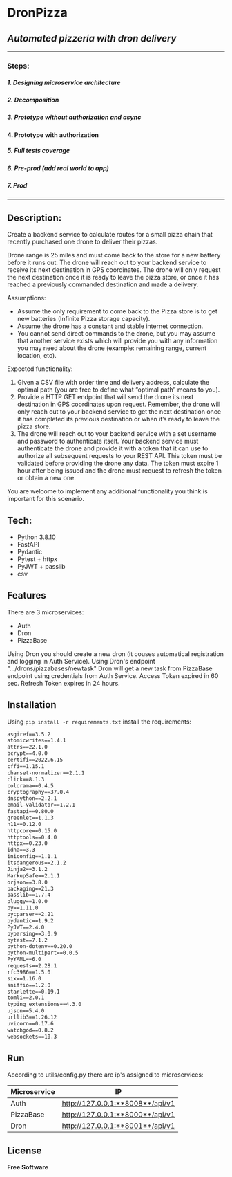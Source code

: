 # DronPizza
## _Automated pizzeria with dron delivery_
---


### Steps:
##### 1. Designing microservice architecture
##### 2. Decomposition
##### 3. Prototype without authorization and async
#### **4. Prototype with authorization**
##### 5. Full tests coverage
##### 6. Pre-prod (add real world to app)
##### 7. Prod
---

## Description:
Create a backend service to calculate routes for a small pizza chain that recently purchased one drone to deliver their pizzas. 

Drone range is 25 miles and must come back to the store for a new battery before it runs out.
The drone will reach out to your backend service to receive its next destination in GPS coordinates. The drone will only request the next destination once it is ready to leave the pizza store, or once it has reached a previously commanded destination and made a delivery.

Assumptions:
- Assume the only requirement to come back to the Pizza store is to get new batteries (Infinite Pizza storage capacity).
- Assume the drone has a constant and stable internet connection.
- You cannot send direct commands to the drone, but you may assume that another service exists which will provide you with any information you may need about the drone (example: remaining range, current location, etc).

Expected functionality:
1. Given a CSV file with order time and delivery address, calculate the optimal path (you are free to define what “optimal path” means to you).
2. Provide a HTTP GET endpoint that will send the drone its next destination in GPS coordinates upon request. Remember, the drone will only reach out to your backend service to get the next destination once it has completed its previous destination or when it’s ready to leave the pizza store.
3. The drone will reach out to your backend service with a set username and password to authenticate itself. Your backend service must authenticate the drone and provide it with a token that it can use to authorize all subsequent requests to your REST API. This token must be validated before providing the drone any data. The token must expire 1 hour after being issued and the drone must request to refresh the token or obtain a new one.

You are welcome to implement any additional functionality you think is important for this scenario.

## Tech:
- Python 3.8.10
- FastAPI
- Pydantic
- Pytest + httpx
- PyJWT + passlib
- csv

## Features
There are 3 microservices: 
- Auth
- Dron
- PizzaBase

Using Dron you should create a new dron (it couses automatical registration and logging in Auth Service). Using Dron's endpoint ".../drons/pizzabases/newtask" Dron will get a new task from PizzaBase endpoint using credentials from Auth Service. 
Access Token expired in 60 sec.
Refresh Token expires in 24 hours.



## Installation
Using ```pip install -r requirements.txt``` install the requirements:
```anyio==3.6.1
asgiref==3.5.2
atomicwrites==1.4.1
attrs==22.1.0
bcrypt==4.0.0
certifi==2022.6.15
cffi==1.15.1
charset-normalizer==2.1.1
click==8.1.3
colorama==0.4.5
cryptography==37.0.4
dnspython==2.2.1
email-validator==1.2.1
fastapi==0.80.0
greenlet==1.1.3
h11==0.12.0
httpcore==0.15.0
httptools==0.4.0
httpx==0.23.0
idna==3.3
iniconfig==1.1.1
itsdangerous==2.1.2
Jinja2==3.1.2
MarkupSafe==2.1.1
orjson==3.8.0
packaging==21.3
passlib==1.7.4
pluggy==1.0.0
py==1.11.0
pycparser==2.21
pydantic==1.9.2
PyJWT==2.4.0
pyparsing==3.0.9
pytest==7.1.2
python-dotenv==0.20.0
python-multipart==0.0.5
PyYAML==6.0
requests==2.28.1
rfc3986==1.5.0
six==1.16.0
sniffio==1.2.0
starlette==0.19.1
tomli==2.0.1
typing_extensions==4.3.0
ujson==5.4.0
urllib3==1.26.12
uvicorn==0.17.6
watchgod==0.8.2
websockets==10.3
```

## Run
According to utils/config.py there are ip's assigned to microservices:

| Microservice | IP |
| ------ | ----------- |
| Auth | http://127.0.0.1:**8008**/api/v1 |
| PizzaBase | http://127.0.0.1:**8000**/api/v1 |
| Dron | http://127.0.0.1:**8001**/api/v1 |

## License
**Free Software**
